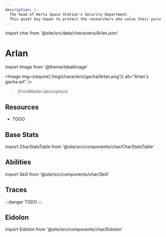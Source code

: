 ```yaml
---
description: |-
  The head of Herta Space Station's Security Department.
  This quiet boy hopes to protect the researchers who value their pursuit of knowledge, and to help them to complete their work.
---
```


import char from '@site/src/data/characters/Arlan.json'

# Arlan

import Image from '@theme/IdealImage'

<Image img={require('/img/characters/gacha/Arlan.png')} alt="Arlan's gacha art" />
<blockquote>{frontMatter.description}</blockquote>

## Resources

* TODO

## Base Stats

import CharStatsTable from '@site/src/components/char/CharStatsTable'

<CharStatsTable char={char} />

## Abilities

import Skill from '@site/src/components/char/Skill'

<Tabs>
<TabItem value='batk' label='Basic ATK'>
<Skill char={char} skill='batk' />

</TabItem>
<TabItem value='e' label='Skill'>
<Skill char={char} skill='e' />

</TabItem>
<TabItem value='q' label='Ultimate'>
<Skill char={char} skill='q'/>

</TabItem>
<TabItem value='t' label='Talent'>
<Skill char={char} skill='t'/>

</TabItem>
<TabItem value='p' label='Technique'>
<Skill char={char} skill='p'/>

</TabItem>
</Tabs>

## Traces

:::danger
TODO
:::

## Eidolon

import Eidolon from '@site/src/components/char/Eidolon'

<Tabs>
<TabItem value='E1' label='E1'>
<Eidolon char={char} eidolon={1} />

</TabItem>
<TabItem value='E2' label='E2'>
<Eidolon char={char} eidolon={2} />

</TabItem>
<TabItem value='E3' label='E3'>
<Eidolon char={char} eidolon={3} />

</TabItem>
<TabItem value='E4' label='E4'>
<Eidolon char={char} eidolon={4} />

</TabItem>
<TabItem value='E5' label='E5'>
<Eidolon char={char} eidolon={5} />

</TabItem>
<TabItem value='E6' label='E6'>
<Eidolon char={char} eidolon={6} />

</TabItem>
</Tabs>